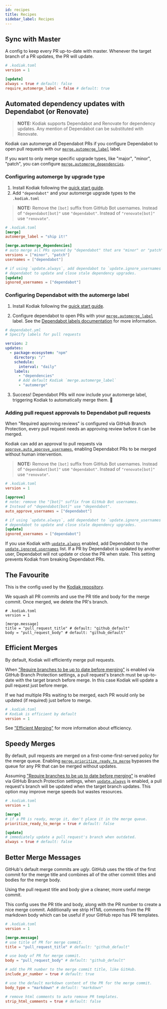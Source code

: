 ```yaml
---
id: recipes
title: Recipes
sidebar_label: Recipes
---
```


## Sync with Master

A config to keep every PR up-to-date with master. Whenever the target branch of a PR updates, the PR will update.

```toml
# .kodiak.toml
version = 1

[update]
always = true # default: false
require_automerge_label = false # default: true
```

## Automated dependency updates with Dependabot (or Renovate)

> **NOTE:** Kodiak supports Dependabot and Renovate for dependency updates. Any mention of Dependabot can be substituted with Renovate.

Kodiak can automerge all Dependabot PRs if you configure Dependabot to open pull requests with our [`merge.automerge_label`](/docs/config-reference#mergeautomerge_label) label.

If you want to only merge specific upgrade types, like "major", "minor", "patch", you can configure [`merge.automerge_dependencies`](#configuring-automerge-by-upgrade-type).

### Configuring automerge by upgrade type

1. Install Kodiak following the [quick start guide](/docs/quickstart).
2. Add `"dependabot"` and your automerge upgrade types to the `.kodiak.toml`

> **NOTE:** Remove the `[bot]` suffix from GitHub Bot usernames. Instead of `"dependabot[bot]"` use `"dependabot"`. Instead of `"renovate[bot]"` use `"renovate"`.

```toml
# .kodiak.toml
[merge]
automerge_label = "ship it!"

[merge.automerge_dependencies]
# auto merge all PRs opened by "dependabot" that are "minor" or "patch" version upgrades. "major" version upgrades will be ignored.
versions = ["minor", "patch"]
usernames = ["dependabot"]

# if using `update.always`, add dependabot to `update.ignore_usernames` to allow
# dependabot to update and close stale dependency upgrades.
[update]
ignored_usernames = ["dependabot"]
```

### Configuring Dependabot with the automerge label

1. Install Kodiak following the [quick start guide](/docs/quickstart).

2. Configure dependabot to open PRs with your [`merge.automerge_label`](/docs/config-reference#mergeautomerge_label) label. See the [Dependabot labels documentation](https://help.github.com/en/github/administering-a-repository/configuration-options-for-dependency-updates#labels) for more information.

```yaml
# dependabot.yml
# Specify labels for pull requests

version: 2
updates:
  - package-ecosystem: "npm"
    directory: "/"
    schedule:
      interval: "daily"
    labels:
      - "dependencies"
      # Add default Kodiak `merge.automerge_label`
      - "automerge"
```

3. Success! Dependabot PRs will now include your automerge label, triggering Kodiak to automatically merge them. 🎉

### Adding pull request approvals to Dependabot pull requests

When "Required approving reviews" is configured via GitHub Branch Protection, every pull request needs an approving review before it can be merged.

Kodiak can add an approval to pull requests via [`approve.auto_approve_usernames`](/docs/config-reference#approveauto_approve_usernames), enabling Dependabot PRs to be merged without human intervention.

> **NOTE:** Remove the `[bot]` suffix from GitHub Bot usernames. Instead of `"dependabot[bot]"` use `"dependabot"`. Instead of `"renovate[bot]"` use `"renovate"`.

```toml
# .kodiak.toml
version = 1

[approve]
# note: remove the "[bot]" suffix from GitHub Bot usernames.
# Instead of "dependabot[bot]" use "dependabot".
auto_approve_usernames = ["dependabot"]

# if using `update.always`, add dependabot to `update.ignore_usernames` to allow
# dependabot to update and close stale dependency upgrades.
[update]
ignored_usernames = ["dependabot"]
```

If you use Kodiak with [`update.always`](/docs/config-reference#updatealways) enabled, add Dependabot to the [`update.ignored_usernames`](/docs/config-reference#updateignored_usernames) list. If a PR by Dependabot is updated by another user, Dependabot will not update or close the PR when stale. This setting prevents Kodiak from breaking Dependabot PRs.

## The Favourite

This is the config used by the [Kodiak repository](https://github.com/chdsbd/kodiak/blob/master/.kodiak.toml).

We squash all PR commits and use the PR title and body for the merge commit. Once merged, we delete the PR's branch.

```
# .kodiak.toml
version = 1

[merge.message]
title = "pull_request_title" # default: "github_default"
body = "pull_request_body" # default: "github_default"
```

<span id="efficiency-and-speed"/> <!-- handle old links -->

## Efficient Merges

By default, Kodiak will efficiently merge pull requests.

When ["Require branches to be up to date before merging"](features.md#updating-pull-requests) is enabled via GitHub Branch Protection settings, a pull request's branch must be up-to-date with the target branch before merge. In this case Kodiak will update a pull request just before merge.

If we had multiple PRs waiting to be merged, each PR would only be updated (if required) just before to merge.

```toml
# .kodiak.toml
# Kodiak is efficient by default
version = 1
```

See ["Efficient Merging"](features.md#efficient-merging) for more information about efficiency.

## Speedy Merges

By default, pull requests are merged on a first-come-first-served policy for the merge queue. Enabling [`merge.prioritize_ready_to_merge`](config-reference.md#mergeprioritize_ready_to_merge) bypasses the queue for any PR that can be merged without updates.

Assuming ["Require branches to be up to date before merging"](features.md#updating-pull-requests) is enabled via GitHub Branch Protection settings, when [`update.always`](config-reference.md#updatealways) is enabled, a pull request's branch will be updated when the target branch updates. This option may improve merge speeds but wastes resources.

```toml
# .kodiak.toml
version = 1

[merge]
# if a PR is ready, merge it, don't place it in the merge queue.
prioritize_ready_to_merge = true # default: false

[update]
# immediately update a pull request's branch when outdated.
always = true # default: false
```

## Better Merge Messages

GitHub's default merge commits are _ugly_. GitHub uses the title of the first commit for the merge title and combines all of the other commit titles and bodies for the merge body.

Using the pull request title and body give a cleaner, more useful merge commit.

This config uses the PR title and body, along with the PR number to create a nice merge commit. Additionally we strip HTML comments from the PR markdown body which can be useful if your GitHub repo has PR templates.

```toml
# .kodiak.toml
version = 1

[merge.message]
# use title of PR for merge commit.
title = "pull_request_title" # default: "github_default"

# use body of PR for merge commit.
body = "pull_request_body" # default: "github_default"

# add the PR number to the merge commit title, like GitHub.
include_pr_number = true # default: true

# use the default markdown content of the PR for the merge commit.
body_type = "markdown" # default: "markdown"

# remove html comments to auto remove PR templates.
strip_html_comments = true # default: false
```
